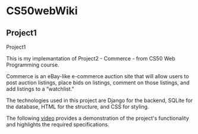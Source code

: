 # CS50webWiki

## Project1

Project1

This is my implemantation of Project2 - Commerce - from CS50 Web Programming course.

Commerce is an eBay-like e-commerce auction site that will allow users to post auction listings, place bids on listings, comment on those listings, and add listings to a “watchlist.”

The technologies used in this project are Django for the backend, SQLite for the database, HTML for the structure, and CSS for styling.

The following  [video](https://www.youtube.com/watch?v=b1PCmRFC-A4) provides a demonstration of the project's functionality and highlights the required specifications.

